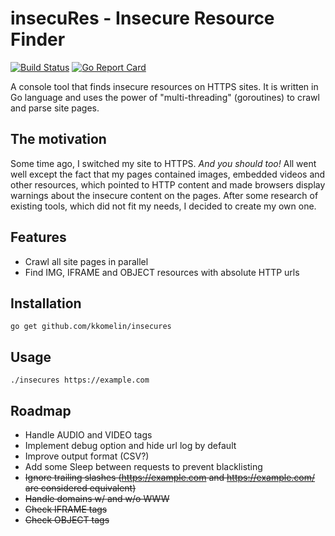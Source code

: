 # insecuRes - Insecure Resource Finder
[![Build Status](https://travis-ci.org/kkomelin/insecures.svg)](https://travis-ci.org/kkomelin/insecures)
[![Go Report Card](https://goreportcard.com/badge/github.com/kkomelin/insecures)](https://goreportcard.com/report/github.com/kkomelin/insecures)

A console tool that finds insecure resources on HTTPS sites.
It is written in Go language and uses the power of "multi-threading" (goroutines) to crawl and parse site pages.

## The motivation

Some time ago, I switched my site to HTTPS. _And you should too!_
All went well except the fact that my pages contained images, embedded videos and other resources,
which pointed to HTTP content and made browsers display warnings about the insecure content on the pages.
After some research of existing tools, which did not fit my needs, I decided to create my own one.

## Features

- Crawl all site pages in parallel
- Find IMG, IFRAME and OBJECT resources with absolute HTTP urls

## Installation

```
go get github.com/kkomelin/insecures
```

## Usage

```
./insecures https://example.com
```

## Roadmap

- Handle AUDIO and VIDEO tags
- Implement debug option and hide url log by default
- Improve output format (CSV?)
- Add some Sleep between requests to prevent blacklisting
- ~~Ignore trailing slashes (https://example.com and https://example.com/ are considered equivalent)~~
- ~~Handle domains w/ and w/o WWW~~
- ~~Check IFRAME tags~~
- ~~Check OBJECT tags~~
